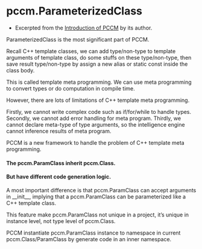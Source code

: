 # pccm.ParameterizedClass 
 
* Excerpted from the [Introduction of PCCM](https://github.com/FindDefinition/PCCM/tree/master/docs) by its author.

ParameterizedClass is the most significant part of PCCM. 

Recall C++ template classes, we can add  type/non-type to template arguments of template class, do some stuffs on these type/non-type,  then save result type/non-type by assign a new alias or static const inside the class body. 

This is called template meta programming. We can use meta programming to convert types or do computation in compile time. 

However, there are lots of limitations of C++ template meta programming. 

Firstly, we cannot write complex code such as if/for/while to handle types. Secondly, we cannot add error handling for meta program. Thirdly, we cannot declare meta-type of type arguments, so the intelligence engine cannot inference results of meta program. 

PCCM is a new framework to handle the problem of C++ template meta programming.



#### The pccm.ParamClass inherit pccm.Class. 

#### But have different code generation logic. 

A most important difference is that pccm.ParamClass can accept arguments in \_\_init\_\_, implying that a pccm.ParamClass can be parameterized like a C++ template class. 

This feature make  pccm.ParamClass not unique in a project, it’s unique in instance level, not type level of pccm.Class.  

PCCM instantiate pccm.ParamClass instance to namespace in current pccm.Class/ParamClass by  generate code in an inner namespace. 



